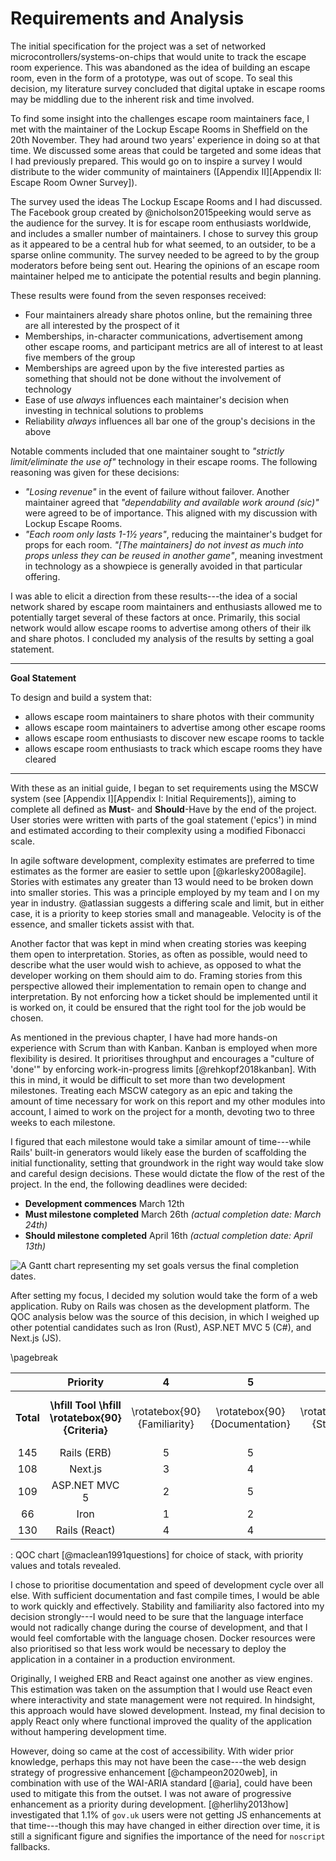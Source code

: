 # Requirements and Analysis

<!--
Detail the aims and objectives of your project and analyse individual parts in
detail. The analysis may cover more than is finally implemented. As a result of
the analysis, you should state what will be covered by the project and what will
not be done and why. Due consideration should also be given to how you will
evaluate your work. Evaluation is one of the most important aspects of any piece
of work and it should be thought about in the early stages. Consider tests or
experiments that can be conducted to establish the success of the work.

This should state, in a more detailed way, the objectives of the project by
requirement and the analysis should break the problem down into manageable
steps. There may be more than one suitable approach; the analysis may cover more
of the area than is finally implemented. Testing and evaluation should be given
due consideration. It is important that you state how you will evaluate your
work. For a design project it is appropriate to consider testing at the same
time as specification.
-->

The initial specification for the project was a set of networked
microcontrollers/systems-on-chips that would unite to track the escape room
experience. This was abandoned as the idea of building an escape room, even in
the form of a prototype, was out of scope. To seal this decision, my literature
survey concluded that digital uptake in escape rooms may be middling due to the
inherent risk and time involved.

To find some insight into the challenges escape room maintainers face, I met
with the maintainer of the Lockup Escape Rooms in Sheffield on the 20th
November. They had around two years' experience in doing so at that time. We
discussed some areas that could be targeted and some ideas that I had previously
prepared. This would go on to inspire a survey I would distribute to the wider
community of maintainers ([Appendix II][Appendix II: Escape Room Owner Survey]).

The survey used the ideas The Lockup Escape Rooms and I had discussed. The
Facebook group created by @nicholson2015peeking would serve as the audience for
the survey. It is for escape room enthusiasts worldwide, and includes a smaller
number of maintainers. I chose to survey this group as it appeared to be a
central hub for what seemed, to an outsider, to be a sparse online community.
The survey needed to be agreed to by the group moderators before being sent out.
Hearing the opinions of an escape room maintainer helped me to anticipate the
potential results and begin planning. 

These results were found from the seven responses received:

- Four maintainers already share photos online, but the remaining three
  are all interested by the prospect of it
- Memberships, in-character communications, advertisement among other escape
  rooms, and participant metrics are all of interest to at least five members of
  the group
- Memberships are agreed upon by the five interested parties as something that
  should not be done without the involvement of technology
- Ease of use *always* influences each maintainer's decision when investing in
  technical solutions to problems
- Reliability *always* influences all bar one of the group's decisions in the
  above

Notable comments included that one maintainer sought to *"strictly
limit/eliminate the use of"* technology in their escape rooms. The following
reasoning was given for these decisions:

- *"Losing revenue"* in the event of failure without failover. Another
  maintainer agreed that *"dependability and available work around (sic)"* were
  agreed to be of importance. This aligned with my discussion with Lockup Escape
  Rooms.
- *"Each room only lasts 1-1½ years"*, reducing the maintainer's budget for
  props for each room. *"[The maintainers] do not invest as much into props
  unless they can be reused in another game"*, meaning investment in technology
  as a showpiece is generally avoided in that particular offering.

I was able to elicit a direction from these results---the idea of a social
network shared by escape room maintainers and enthusiasts allowed me to
potentially target several of these factors at once. Primarily, this social
network would allow escape rooms to advertise among others of their ilk and
share photos. I concluded my analysis of the results by setting a goal
statement.

---

**Goal Statement**

To design and build a system that:

- allows escape room maintainers to share photos with their community
- allows escape room maintainers to advertise among other escape rooms
- allows escape room enthusiasts to discover new escape rooms to tackle
- allows escape room enthusiasts to track which escape rooms they have cleared

---

With these as an initial guide, I began to set requirements using the MSCW
system (see [Appendix I][Appendix I: Initial Requirements]), aiming to complete
all defined as **Must**- and **Should**-Have by the end of the project. User
stories were written with parts of the goal statement ('epics') in mind and
estimated according to their complexity using a modified Fibonacci scale.

In agile software development, complexity estimates are preferred to time
estimates as the former are easier to settle upon [@karlesky2008agile]. Stories
with estimates any greater than 13 would need to be broken down into smaller
stories. This was a principle employed by my team and I on my year in industry.
@atlassian suggests a differing scale and limit, but in either case, it is a
priority to keep stories small and manageable. Velocity is of the essence, and
smaller tickets assist with that.

Another factor that was kept in mind when creating stories was keeping them open
to interpretation. Stories, as often as possible, would need to describe what
the user would wish to achieve, as opposed to what the developer working on them
should aim to do. Framing stories from this perspective allowed their
implementation to remain open to change and interpretation. By not enforcing
how a ticket should be implemented until it is worked on, it could be ensured
that the right tool for the job would be chosen.

As mentioned in the previous chapter, I have had more hands-on experience with
Scrum than with Kanban. Kanban is employed when more flexibility is desired. It
prioritises throughput and encourages a "culture of 'done'" by enforcing
work-in-progress limits [@rehkopf2018kanban]. With this in mind, it would be
difficult to set more than two development milestones. Treating each MSCW
category as an epic and taking the amount of time necessary for work on this
report and my other modules into account, I aimed to work on the project for a
month, devoting two to three weeks to each milestone.

I figured that each milestone would take a similar amount of time---while Rails'
built-in generators would likely ease the burden of scaffolding the initial
functionality, setting that groundwork in the right way would take slow and
careful design decisions. These would dictate the flow of the rest of the
project. In the end, the following deadlines were decided:

- **Development commences** March 12th
- **Must milestone completed** March 26th *(actual completion date: March 24th)*
- **Should milestone completed** April 16th *(actual completion date: April
  13th)*

![A Gantt chart representing my set goals versus the final completion
dates.](gantt-chart.svg)

After setting my focus, I decided my solution would take the form of a web
application. Ruby on Rails was chosen as the development platform. The QOC
analysis below was the source of this decision, in which I weighed up other
potential candidates such as Iron (Rust), ASP.NET MVC 5 (C#), and Next.js (JS).

\pagebreak

|  | **Priority** | 4 | 5 | 4 | 2 | 4 | 3 | 3 | 5 |
|:-----:|:----------------:|:-----------:|:-------------:|:---------:|:-------------:|:--------------------------:|:----------------------------:|:---------:|:-----------------:|
| **Total** | **\hfill Tool \hfill \rotatebox{90}{Criteria}** | \rotatebox{90}{Familiarity} | \rotatebox{90}{Documentation} | \rotatebox{90}{Stability} | \rotatebox{90}{Linux support} | \rotatebox{90}{Docker resources} | \rotatebox{90}{Developer tools (generators)} | \rotatebox{90}{Community} | \rotatebox{90}{Development cycle} |
| 145 | Rails (ERB) | 5 | 5 | 5 | 5 | 5 | 5 | 5 | 4 |
| 108 | Next.js | 3 | 4 | 3 | 5 | 5 | 1 | 2 | 5 |
| 109 | ASP.NET MVC 5 | 2 | 5 | 5 | 1 | 5 | 5 | 3 | 2 |
| 66 | Iron | 1 | 2 | 1 | 5 | 3 | 1 | 1 | 4 |
| 130 | Rails (React) | 4 | 4 | 5 | 5 | 5 | 3 | 5 | 4 |

: QOC chart [@maclean1991questions] for choice of stack, with priority
values and totals revealed.

I chose to prioritise documentation and speed of development cycle over all
else. With sufficient documentation and fast compile times, I would be able to
work quickly and effectively. Stability and familiarity also factored into my
decision strongly---I would need to be sure that the language interface would
not radically change during the course of development, and that I would feel
comfortable with the language chosen. Docker resources were also prioritised so
that less work would be necessary to deploy the application in a container in a
production environment.

Originally, I weighed ERB and React against one another as view engines. This
estimation was taken on the assumption that I would use React even where
interactivity and state management were not required. In hindsight, this
approach would have slowed development. Instead, my final decision to apply
React only where functional improved the quality of the application without
hampering development time.

However, doing so came at the cost of accessibility. With wider prior knowledge,
perhaps this may not have been the case---the web design strategy of progressive
enhancement [@champeon2020web], in combination with use of the WAI-ARIA standard
[@aria], could have been used to mitigate this from the outset. I was not aware
of progressive enhancement as a priority during development. [@herlihy2013how]
investigated that 1.1% of `gov.uk` users were not getting JS enhancements at
that time---though this may have changed in either direction over time, it is
still a significant figure and signifies the importance of the need for
`noscript` fallbacks.
